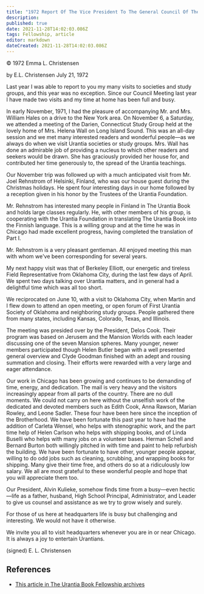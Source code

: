 ```yaml
---
title: "1972 Report Of The Vice President To The General Council Of The Urantia Brotherhood"
description: 
published: true
date: 2021-11-28T14:02:03.086Z
tags: Fellowship, article
editor: markdown
dateCreated: 2021-11-28T14:02:03.086Z
---
```


<p class="v-card v-sheet theme--light grey lighten-3 px-2">© 1972 Emma L. Christensen</p>

by E.L. Christensen
July 21, 1972

Last year I was able to report to you my many visits to societies and study groups, and this year was no exception. Since our Council Meeting last year I have made two visits and my time at home has been full and busy.

In early November, 1971, I had the pleasure of accompanying Mr. and Mrs. William Hales on a drive to the New York area. On November 6, a Saturday, we attended a meeting of the Darien, Connecticut Study Group held at the lovely home of Mrs. Helena Wall on Long Island Sound. This was an all-day session and we met many interested readers and wonderful people—as we always do when we visit Urantia societies or study groups. Mrs. Wall has done an admirable job of providing a nucleus to which other readers and seekers would be drawn. She has graciously provided her house for, and contributed her time generously to, the spread of the Urantia teachings.

Our November trip was followed up with a much anticipated visit from Mr. Joel Rehnstrom of Helsinki, Finland, who was our house guest during the Christmas holidays. He spent four interesting days in our home followed by a reception given in his honor by the Trustees of the Urantia Foundation.

Mr. Rehnstrom has interested many people in Finland in The Urantia Book and holds large classes regularly. He, with other members of his group, is cooperating with the Urantia Foundation in translating The Urantia Book into the Finnish language. This is a willing group and at the time he was in Chicago had made excellent progress, having completed the translation of Part I.

Mr. Rehnstrom is a very pleasant gentleman. All enjoyed meeting this man with whom we've been corresponding for several years.

My next happy visit was that of Berkeley Elliott, our energetic and tireless Field Representative from Oklahoma City, during the last few days of April. We spent two days talking over Urantia matters, and in general had a delightful time which was all too short.

We reciprocated on June 10, with a visit to Oklahoma City, when Martin and I flew down to attend an open meeting, or open forum of First Urantia Society of Oklahoma and neighboring study groups. People gathered there from many states, including Kansas, Colorado, Texas, and Illinois.

The meeting was presided over by the President, Delos Cook. Their program was based on Jerusem and the Mansion Worlds with each leader discussing one of the seven Mansion spheres. Many younger, newer members participated though Helen Butler began with a well presented general overview and Clyde Goodman finished with an adept and rousing summation and closing. Their efforts were rewarded with a very large and eager attendance.

Our work in Chicago has been growing and continues to be demanding of time, energy, and dedication. The mail is very heavy and the visitors increasingly appear from all parts of the country. There are no dull moments. We could not carry on here without the unselfish work of the dedicated and devoted members such as Edith Cook, Anna Rawson, Marian Rowley, and Leone Sadler. These four have been here since the inception of the Brotherhood. We have been fortunate this past year to have had the addition of Carleta Wensel, who helps with stenographic work, and the part time help of Helen Carlson who helps with shipping books, and of Linda Buselli who helps with many jobs on a volunteer bases. Herman Schell and Bernard Burton both willingly pitched in with time and paint to help refurbish the building. We have been fortunate to have other, younger people appear, willing to do odd jobs such as cleaning, scrubbing, and wrapping books for shipping. Many give their time free, and others do so at a ridiculously low salary. We all are most grateful to these wonderful people and hope that you will appreciate them too.

Our President, Alvin Kulieke, somehow finds time from a busy—even hectic—life as a father, husband, High School Principal, Administrator, and Leader to give us counsel and assistance as we try to grow wisely and surely.

For those of us here at headquarters life is busy but challenging and interesting. We would not have it otherwise.

We invite you all to visit headquarters whenever you are in or near Chicago. It is always a joy to entertain Urantians.

(signed) E. L. Christensen

## References

* [This article in The Urantia Book Fellowship archives](https://archive.urantiabook.org/archive/history/christy_address080268.htm)